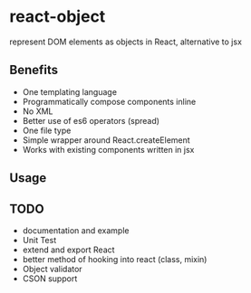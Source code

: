 # react-object
represent DOM elements as objects in React, alternative to jsx

## Benefits
- One templating language
- Programmatically compose components inline
- No XML
- Better use of es6 operators (spread)
- One file type
- Simple wrapper around React.createElement
- Works with existing components written in jsx

## Usage

## TODO
- documentation and example
- Unit Test
- extend and export React
- better method of hooking into react (class, mixin)
- Object validator
- CSON support
